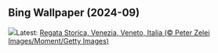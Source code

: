 ## Bing Wallpaper (2024-09)
![](https://www.bing.com/th?id=OHR.RegataStoricaVenezia_IT-IT2940958877_UHD.jpg&w=1000)Latest: [Regata Storica, Venezia, Veneto, Italia (© Peter Zelei Images/Moment/Getty Images)](https://www.bing.com/th?id=OHR.RegataStoricaVenezia_IT-IT2940958877_UHD.jpg)